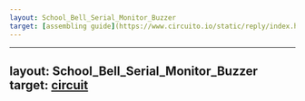 ```yaml
---
layout: School_Bell_Serial_Monitor_Buzzer
target: [assembling guide](https://www.circuito.io/static/reply/index.html?solutionId=638e10a3f74aed0030172153&solutionPath=storage.circuito.io)
---
```


---
layout: School_Bell_Serial_Monitor_Buzzer
target: [circuit](https://www.circuito.io/app?components=512,11021,172542,417986,821989)
---
